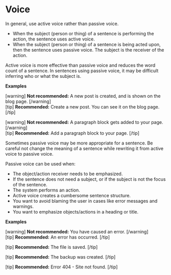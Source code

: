 # Voice

In general, use active voice rather than passive voice.
- When the subject (person or thing) of a sentence is performing the action, the sentence uses active voice.
- When the subject (person or thing) of a sentence is being acted upon, then the sentence uses passive voice. The subject is the receiver of the action.

Active voice is more effective than passive voice and reduces the word count of a sentence. In sentences using passive voice, it may be difficult inferring who or what the subject is.

**Examples**  

[warning] **Not recommended:** A new post is created, and is shown on the blog page. [/warning]  
[tip] **Recommended:** Create a new post. You can see it on the blog page. [/tip]

[warning] **Not recommended:** A paragraph block gets added to your page. [/warning]  
[tip] **Recommended:** Add a paragraph block to your page. [/tip]

Sometimes passive voice may be more appropriate for a sentence. Be careful not change the meaning of a sentence while rewriting it from active voice to passive voice.

Passive voice can be used when:
- The object/action receiver needs to be emphasized.
- If the sentence does not need a subject, or if the subject is not the focus of the sentence.
- The system performs an action.
- Active voice creates a cumbersome sentence structure.
- You want to avoid blaming the user in cases like error messages and warnings.
- You want to emphasize objects/actions in a heading or title.

**Examples**  

[warning] **Not recommended:** You have caused an error. [/warning]  
[tip] **Recommended:** An error has occurred. [/tip]

[tip] **Recommended:** The file is saved. [/tip]

[tip] **Recommended:** The backup was created.  [/tip]

[tip] **Recommended:** Error 404 - Site not found. [/tip]
